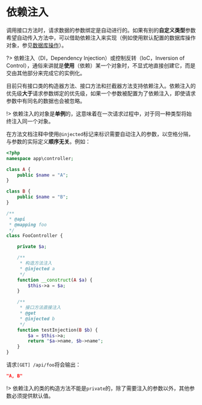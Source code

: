 # 依赖注入

调用接口方法时，请求数据的参数绑定是自动进行的。如果有别的**自定义类型**参数希望自动传入方法中，可以借助依赖注入来实现（例如使用默认配置的数据库操作对象，参见[数据库操作](#database-operations)）。

?> 依赖注入（DI，Dependency Injection）或控制反转（IoC，Inversion of Control），通俗来讲就是**使用**（依赖）某一个对象时，不显式地直接创建它，而是交由其他部分来完成它的实例化。

目前只有接口类的构造器方法、接口方法和拦截器方法支持依赖注入。依赖注入的优先级**大于**请求参数绑定的优先级，如果一个参数被配置为了依赖注入，即使请求参数中有同名的数据也会被忽略。

!> 依赖注入的对象是**单例**的，这意味着在一次请求过程中，对于同一种类型将始终注入同一个对象。

在方法文档注释中使用`@injected`标记来标识需要自动注入的参数，以空格分隔，与参数的实际定义**顺序无关**。例如：

``` php
<?php
namespace app\controller;

class A {
    public $name = "A";
}

class B {
    public $name = "B";
}

/**
 * @api
 * @mapping foo
 */
class FooController {

    private $a;

    /**
     * 构造方法注入
     * @injected a
     */
    function __construct(A $a) {
        $this->a = $a;
    }

    /**
     * 接口方法直接注入
     * @get
     * @injected b
     */
    function testInjection(B $b) {
        $a = $this->a;
        return "$a->name, $b->name";
    }
}

```

请求`[GET] /api/foo`将会输出：

``` json
"A, B"
```

!> 依赖注入的类的构造方法不能是`private`的，除了需要注入的参数以外，其他参数必须提供默认值。